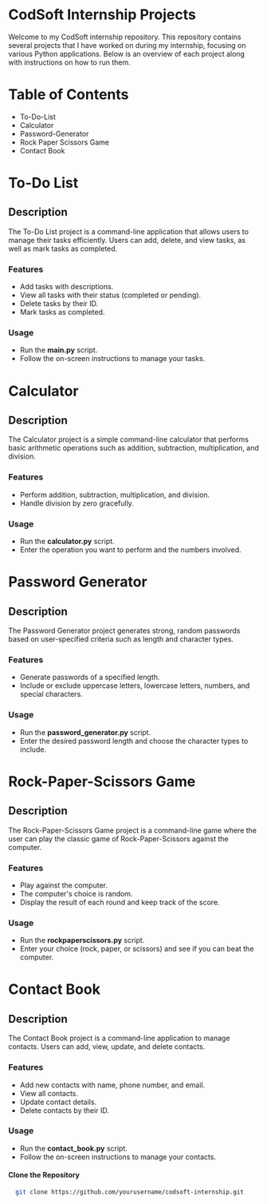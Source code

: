 # CodSoft Internship Projects

Welcome to my CodSoft internship repository. This repository contains several projects that I have worked on during my internship, focusing on various Python applications. Below is an overview of each project along with instructions on how to run them.

# Table of Contents
* To-Do-List
* Calculator
* Password-Generator
* Rock Paper Scissors Game
* Contact Book
  

# To-Do List

## Description
The To-Do List project is a command-line application that allows users to manage their tasks efficiently. Users can add, delete, and view tasks, as well as mark tasks as completed.

### Features
* Add tasks with descriptions.
* View all tasks with their status (completed or pending).
* Delete tasks by their ID.
* Mark tasks as completed.

### Usage
* Run the __main.py__ script.
* Follow the on-screen instructions to manage your tasks.

# Calculator
## Description
The Calculator project is a simple command-line calculator that performs basic arithmetic operations such as addition, subtraction, multiplication, and division.

### Features
* Perform addition, subtraction, multiplication, and division.
* Handle division by zero gracefully.

### Usage
* Run the __calculator.py__ script.
* Enter the operation you want to perform and the numbers involved.


# Password Generator
## Description
The Password Generator project generates strong, random passwords based on user-specified criteria such as length and character types.

### Features
* Generate passwords of a specified length.
* Include or exclude uppercase letters, lowercase letters, numbers, and special characters.

### Usage
* Run the __password_generator.py__ script.
* Enter the desired password length and choose the character types to include.


# Rock-Paper-Scissors Game
## Description
The Rock-Paper-Scissors Game project is a command-line game where the user can play the classic game of Rock-Paper-Scissors against the computer.

### Features
* Play against the computer.
* The computer's choice is random.
* Display the result of each round and keep track of the score.


### Usage
* Run the __rockpaperscissors.py__ script.
* Enter your choice (rock, paper, or scissors) and see if you can beat the computer.


# Contact Book
## Description
The Contact Book project is a command-line application to manage contacts. Users can add, view, update, and delete contacts.

### Features
* Add new contacts with name, phone number, and email.
* View all contacts.
* Update contact details.
* Delete contacts by their ID.

### Usage
* Run the __contact_book.py__ script.
* Follow the on-screen instructions to manage your contacts.


#### Clone the Repository
``` bash
  git clone https://github.com/yourusername/codsoft-internship.git
```
